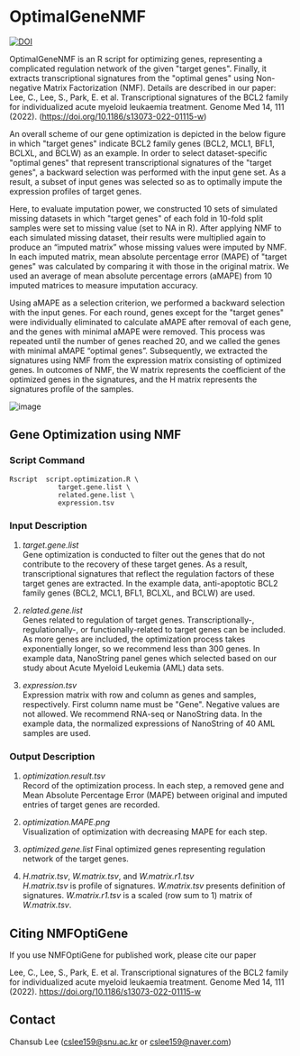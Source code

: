 # OptimalGeneNMF
[![DOI](https://zenodo.org/badge/292222008.svg)](https://zenodo.org/badge/latestdoi/292222008)

OptimalGeneNMF is an R script for optimizing genes, representing a complicated regulation network of the given "target genes". Finally, it extracts transcriptional signatures from the "optimal genes" using Non-negative Matrix Factorization (NMF). Details are described  in our paper: Lee, C., Lee, S., Park, E. et al. Transcriptional signatures of the BCL2 family for individualized acute myeloid leukaemia treatment. Genome Med 14, 111 (2022). (https://doi.org/10.1186/s13073-022-01115-w)

An overall scheme of our gene optimization is depicted in the below figure in which "target genes" indicate BCL2 family genes (BCL2, MCL1, BFL1, BCLXL, and BCLW) as an example. In order to select dataset-specific "optimal genes" that represent transcriptional signatures of the "target genes", a backward selection was performed with the input gene set. As a result, a subset of input genes was selected so as to optimally impute the expression profiles of target genes. 

Here, to evaluate imputation power, we constructed 10 sets of simulated missing datasets in which "target genes" of each fold in 10-fold split samples were set to missing value (set to NA in R). After applying NMF to each simulated missing dataset, their results were multiplied again to produce an “imputed matrix” whose missing values were imputed by NMF. In each imputed matrix, mean absolute percentage error (MAPE) of "target genes" was calculated by comparing it with those in the original matrix. We used an average of mean absolute percentage errors (aMAPE) from 10 imputed matrices to measure imputation accuracy.

Using aMAPE as a selection criterion, we performed a backward selection with the input genes. For each round, genes except for the "target genes" were individually eliminated to calculate aMAPE after removal of each gene, and the genes with minimal aMAPE were removed. This process was repeated until the number of genes reached 20, and we called the genes with minimal aMAPE “optimal genes”. Subsequently, we extracted the signatures using NMF from the expression matrix consisting of optimized genes. In outcomes of NMF, the W matrix represents the coefficient of the optimized genes in the signatures, and the H matrix represents the signatures profile of the samples.


![image](https://user-images.githubusercontent.com/70630535/177025236-b5a930f6-6832-4f08-bb00-ebf579c48063.png)




## Gene Optimization using NMF

### Script Command
```       
Rscript  script.optimization.R \
            target.gene.list \
            related.gene.list \
            expression.tsv 

```
      
### Input Description
1. *target.gene.list*   
Gene optimization is conducted to filter out the genes that do not contribute to the recovery of these target genes. As a result, transcriptional signatures that reflect the regulation factors of these target genes are extracted. In the example data, anti-apoptotic BCL2 family genes (BCL2, MCL1, BFL1,  BCLXL, and BCLW) are used. 

2. *related.gene.list*   
Genes related to regulation of target genes. Transcriptionally-, regulationally-, or functionally-related to target genes can be included. As more genes are included, the optimization process takes exponentially longer, so we recommend less than 300 genes. In example data, NanoString panel genes which selected based on our study about Acute Myeloid Leukemia (AML) data sets.

3. *expression.tsv*   
Expression matrix with row and column as genes and samples, respectively. First column name must be "Gene". Negative values are not allowed. We recommend RNA-seq or NanoString data. In the example data, the normalized expressions of NanoString of 40 AML samples are used.

### Output Description
1. *optimization.result.tsv*   
Record of the optimization process. In each step, a removed gene and Mean Absolute Percentage Error (MAPE) between original and imputed entries of target genes are recorded.

2. *optimization.MAPE.png*   
Visualization of optimization with decreasing MAPE for each step.

3. *optimized.gene.list*
Final optimized genes representing regulation network of the target genes.

4. *H.matrix.tsv*, *W.matrix.tsv*, and *W.matrix.r1.tsv*   
*H.matrix.tsv* is profile of signatures. *W.matrix.tsv* presents definition of signatures. *W.matrix.r1.tsv* is a scaled (row sum to 1) matrix of *W.matrix.tsv*.



## Citing NMFOptiGene
If you use NMFOptiGene for published work, please cite our paper

Lee, C., Lee, S., Park, E. et al. Transcriptional signatures of the BCL2 family for individualized acute myeloid leukaemia treatment. Genome Med 14, 111 (2022). https://doi.org/10.1186/s13073-022-01115-w

## Contact
Chansub Lee (cslee159@snu.ac.kr or cslee159@naver.com)





